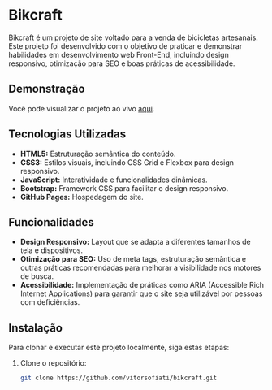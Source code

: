 # Bikcraft

Bikcraft é um projeto de site voltado para a venda de bicicletas artesanais. Este projeto foi desenvolvido com o objetivo de praticar e demonstrar habilidades em desenvolvimento web Front-End, incluindo design responsivo, otimização para SEO e boas práticas de acessibilidade.

## Demonstração

Você pode visualizar o projeto ao vivo [aqui](https://vitorsofiati.github.io/bikcraft/).

## Tecnologias Utilizadas

- **HTML5:** Estruturação semântica do conteúdo.
- **CSS3:** Estilos visuais, incluindo CSS Grid e Flexbox para design responsivo.
- **JavaScript:** Interatividade e funcionalidades dinâmicas.
- **Bootstrap:** Framework CSS para facilitar o design responsivo.
- **GitHub Pages:** Hospedagem do site.

## Funcionalidades

- **Design Responsivo:** Layout que se adapta a diferentes tamanhos de tela e dispositivos.
- **Otimização para SEO:** Uso de meta tags, estruturação semântica e outras práticas recomendadas para melhorar a visibilidade nos motores de busca.
- **Acessibilidade:** Implementação de práticas como ARIA (Accessible Rich Internet Applications) para garantir que o site seja utilizável por pessoas com deficiências.

## Instalação

Para clonar e executar este projeto localmente, siga estas etapas:

1. Clone o repositório:
   ```bash
   git clone https://github.com/vitorsofiati/bikcraft.git

